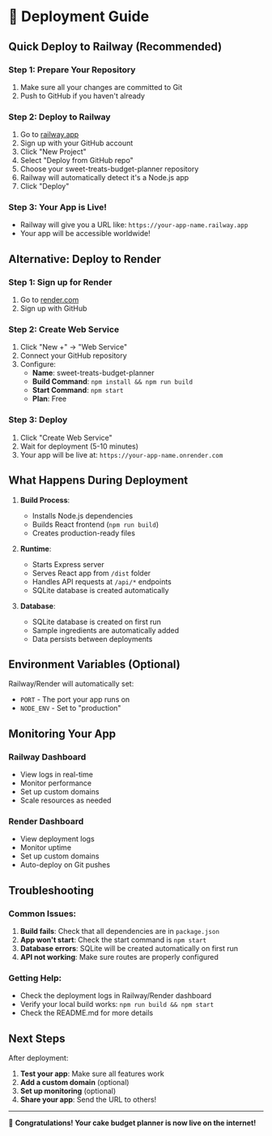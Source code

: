 # 🚀 Deployment Guide

## Quick Deploy to Railway (Recommended)

### Step 1: Prepare Your Repository
1. Make sure all your changes are committed to Git
2. Push to GitHub if you haven't already

### Step 2: Deploy to Railway
1. Go to [railway.app](https://railway.app)
2. Sign up with your GitHub account
3. Click "New Project"
4. Select "Deploy from GitHub repo"
  5. Choose your sweet-treats-budget-planner repository
6. Railway will automatically detect it's a Node.js app
7. Click "Deploy"

### Step 3: Your App is Live!
- Railway will give you a URL like: `https://your-app-name.railway.app`
- Your app will be accessible worldwide!

## Alternative: Deploy to Render

### Step 1: Sign up for Render
1. Go to [render.com](https://render.com)
2. Sign up with GitHub

### Step 2: Create Web Service
1. Click "New +" → "Web Service"
2. Connect your GitHub repository
3. Configure:
   - **Name**: sweet-treats-budget-planner
   - **Build Command**: `npm install && npm run build`
   - **Start Command**: `npm start`
   - **Plan**: Free

### Step 3: Deploy
1. Click "Create Web Service"
2. Wait for deployment (5-10 minutes)
3. Your app will be live at: `https://your-app-name.onrender.com`

## What Happens During Deployment

1. **Build Process**:
   - Installs Node.js dependencies
   - Builds React frontend (`npm run build`)
   - Creates production-ready files

2. **Runtime**:
   - Starts Express server
   - Serves React app from `/dist` folder
   - Handles API requests at `/api/*` endpoints
   - SQLite database is created automatically

3. **Database**:
   - SQLite database is created on first run
   - Sample ingredients are automatically added
   - Data persists between deployments

## Environment Variables (Optional)

Railway/Render will automatically set:
- `PORT` - The port your app runs on
- `NODE_ENV` - Set to "production"

## Monitoring Your App

### Railway Dashboard
- View logs in real-time
- Monitor performance
- Set up custom domains
- Scale resources as needed

### Render Dashboard
- View deployment logs
- Monitor uptime
- Set up custom domains
- Auto-deploy on Git pushes

## Troubleshooting

### Common Issues:
1. **Build fails**: Check that all dependencies are in `package.json`
2. **App won't start**: Check the start command is `npm start`
3. **Database errors**: SQLite will be created automatically on first run
4. **API not working**: Make sure routes are properly configured

### Getting Help:
- Check the deployment logs in Railway/Render dashboard
- Verify your local build works: `npm run build && npm start`
- Check the README.md for more details

## Next Steps

After deployment:
1. **Test your app**: Make sure all features work
2. **Add a custom domain** (optional)
3. **Set up monitoring** (optional)
4. **Share your app**: Send the URL to others!

---

🎉 **Congratulations! Your cake budget planner is now live on the internet!** 